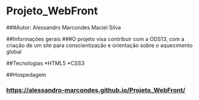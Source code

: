 # Projeto_WebFront
###Autor: Alessandro Marcondes Maciel Silva

##Informações gerais
###O projeto visa contribuir com a ODS13, com a criação de um site para conscientização e orientação sobre o aquecimento global

##Tecnologias
*HTML5
*CSS3

##Hospedagem
### https://alessandro-marcondes.github.io/Projeto_WebFront/
